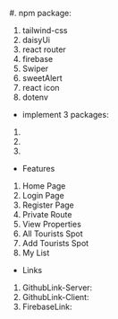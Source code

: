 #. npm package:

1. tailwind-css
2. daisyUi
3. react router
4. firebase
5. Swiper
6. sweetAlert
7. react icon
8. dotenv

* implement 3 packages:
1. 
2. 
3. 


* Features
1. Home Page
2. Login Page
3. Register Page
4. Private Route
5. View Properties
6. All Tourists Spot
7. Add Tourists Spot
8. My List
 
 * Links
 1. GithubLink-Server: 
 1. GithubLink-Client: 
 2. FirebaseLink: 
 